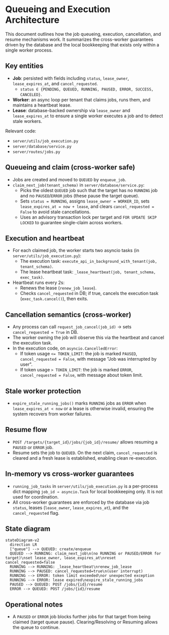 # Queueing and Execution Architecture

This document outlines how the job queueing, execution, cancellation, and resume mechanisms work. It summarizes the cross-worker guarantees driven by the database and the local bookkeeping that exists only within a single worker process.

## Key entities
- **Job**: persisted with fields including `status`, `lease_owner`, `lease_expires_at`, and `cancel_requested`.
  - `status ∈ {PENDING, QUEUED, RUNNING, PAUSED, ERROR, SUCCESS, CANCELED}`.
- **Worker**: an async loop per tenant that claims jobs, runs them, and maintains a heartbeat lease.
- **Lease**: database-backed ownership via `lease_owner` and `lease_expires_at` to ensure a single worker executes a job and to detect stale workers.

Relevant code:
- `server/utils/job_execution.py`
- `server/database/service.py`
- `server/routes/jobs.py`

## Queueing and claim (cross-worker safe)
- Jobs are created and moved to `QUEUED` by `enqueue_job`.
- `claim_next_job(tenant_schema)` in `server/database/service.py`:
  - Picks the oldest `QUEUED` job such that the target has no `RUNNING` job and no `PAUSED`/`ERROR` jobs (these pause the target queue).
  - Sets `status = RUNNING`, assigns `lease_owner = WORKER_ID`, sets `lease_expires_at = now + lease`, and clears `cancel_requested = False` to avoid stale cancellations.
  - Uses an advisory transaction lock per target and `FOR UPDATE SKIP LOCKED` to guarantee single-claim across workers.

## Execution and heartbeat
- For each claimed job, the worker starts two asyncio tasks (in `server/utils/job_execution.py`):
  - The execution task: `execute_api_in_background_with_tenant(job, tenant_schema)`.
  - The lease heartbeat task: `_lease_heartbeat(job, tenant_schema, exec_task)`.
- Heartbeat runs every 2s:
  - Renews the lease (`renew_job_lease`).
  - Checks `cancel_requested` in DB; if true, cancels the execution task (`exec_task.cancel()`), then exits.

## Cancellation semantics (cross-worker)
- Any process can call `request_job_cancel(job_id)` → sets `cancel_requested = True` in DB.
- The worker owning the job will observe this via the heartbeat and cancel the execution task.
- In the execution code, on `asyncio.CancelledError`:
  - If token usage `<= TOKEN_LIMIT`: the job is marked `PAUSED`, `cancel_requested = False`, with message "Job was interrupted by user".
  - If token usage `> TOKEN_LIMIT`: the job is marked `ERROR`, `cancel_requested = False`, with message about token limit.

## Stale worker protection
- `expire_stale_running_jobs()` marks `RUNNING` jobs as `ERROR` when `lease_expires_at < now` or a lease is otherwise invalid, ensuring the system recovers from worker failures.

## Resume flow
- `POST /targets/{target_id}/jobs/{job_id}/resume/` allows resuming a `PAUSED` or `ERROR` job.
- Resume sets the job to `QUEUED`. On the next claim, `cancel_requested` is cleared and a fresh lease is established, enabling clean re-execution.

## In-memory vs cross-worker guarantees
- `running_job_tasks` in `server/utils/job_execution.py` is a per-process dict mapping `job_id → asyncio.Task` for local bookkeeping only. It is not used for coordination.
- All cross-worker guarantees are enforced by the database via job `status`, leases (`lease_owner`, `lease_expires_at`), and the `cancel_requested` flag.

## State diagram
```mermaid
stateDiagram-v2
  direction LR
  ["queue"] --> QUEUED: create/enqueue
  QUEUED --> RUNNING: claim_next_job\n(no RUNNING or PAUSED/ERROR for target)\nset lease_owner, lease_expires_at\nreset cancel_requested=false
  RUNNING --> RUNNING: _lease_heartbeat\nrenew_job_lease
  RUNNING --> PAUSED: cancel_requested=true\n(user interrupt)
  RUNNING --> ERROR: token limit exceeded\nor unexpected exception
  RUNNING --> ERROR: lease expired\nexpire_stale_running_jobs
  PAUSED --> QUEUED: POST /jobs/{id}/resume
  ERROR --> QUEUED: POST /jobs/{id}/resume
```

## Operational notes
- A `PAUSED` or `ERROR` job blocks further jobs for that target from being claimed (target queue pause). Clearing/Resolving or Resuming allows the queue to continue.
